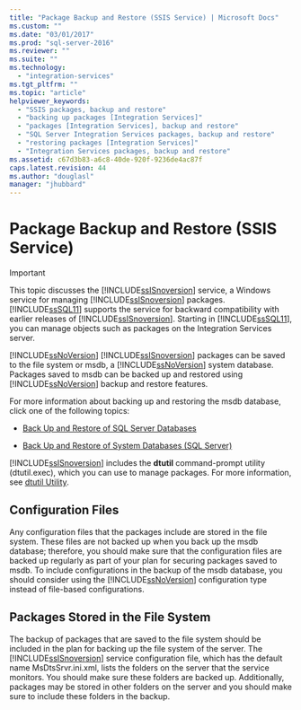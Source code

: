 ```yaml
---
title: "Package Backup and Restore (SSIS Service) | Microsoft Docs"
ms.custom: ""
ms.date: "03/01/2017"
ms.prod: "sql-server-2016"
ms.reviewer: ""
ms.suite: ""
ms.technology: 
  - "integration-services"
ms.tgt_pltfrm: ""
ms.topic: "article"
helpviewer_keywords: 
  - "SSIS packages, backup and restore"
  - "backing up packages [Integration Services]"
  - "packages [Integration Services], backup and restore"
  - "SQL Server Integration Services packages, backup and restore"
  - "restoring packages [Integration Services]"
  - "Integration Services packages, backup and restore"
ms.assetid: c67d3b83-a6c8-40de-920f-9236de4ac87f
caps.latest.revision: 44
ms.author: "douglasl"
manager: "jhubbard"
---
```

# Package Backup and Restore (SSIS Service)
    
> [!IMPORTANT]  
>  This topic discusses the [!INCLUDE[ssISnoversion](../../advanced-analytics/r-services/includes/ssisnoversion-md.md)] service, a Windows service for managing [!INCLUDE[ssISnoversion](../../advanced-analytics/r-services/includes/ssisnoversion-md.md)] packages. [!INCLUDE[ssSQL11](../../analysis-services/includes/sssql11-md.md)] supports the service for backward compatibility with earlier releases of [!INCLUDE[ssISnoversion](../../advanced-analytics/r-services/includes/ssisnoversion-md.md)]. Starting in [!INCLUDE[ssSQL11](../../analysis-services/includes/sssql11-md.md)], you can manage objects such as packages on the Integration Services server.  
  
 [!INCLUDE[ssNoVersion](../../advanced-analytics/r-services/includes/ssnoversion-md.md)] [!INCLUDE[ssISnoversion](../../advanced-analytics/r-services/includes/ssisnoversion-md.md)] packages can be saved to the file system or msdb, a [!INCLUDE[ssNoVersion](../../advanced-analytics/r-services/includes/ssnoversion-md.md)] system database. Packages saved to msdb can be backed up and restored using [!INCLUDE[ssNoVersion](../../advanced-analytics/r-services/includes/ssnoversion-md.md)] backup and restore features.  
  
 For more information about backing up and restoring the msdb database, click one of the following topics:  
  
-   [Back Up and Restore of SQL Server Databases](../../relational-databases/backup-restore/back-up-and-restore-of-sql-server-databases.md)  
  
-   [Back Up and Restore of System Databases &#40;SQL Server&#41;](../../relational-databases/backup-restore/back-up-and-restore-of-system-databases-sql-server.md)  
  
 [!INCLUDE[ssISnoversion](../../advanced-analytics/r-services/includes/ssisnoversion-md.md)] includes the **dtutil** command-prompt utility (dtutil.exec), which you can use to manage packages. For more information, see [dtutil Utility](../../integration-services/dtutil-utility.md).  
  
## Configuration Files  
 Any configuration files that the packages include are stored in the file system. These files are not backed up when you back up the msdb database; therefore, you should make sure that the configuration files are backed up regularly as part of your plan for securing packages saved to msdb. To include configurations in the backup of the msdb database, you should consider using the [!INCLUDE[ssNoVersion](../../advanced-analytics/r-services/includes/ssnoversion-md.md)] configuration type instead of file-based configurations.  
  
## Packages Stored in the File System  
 The backup of packages that are saved to the file system should be included in the plan for backing up the file system of the server. The [!INCLUDE[ssISnoversion](../../advanced-analytics/r-services/includes/ssisnoversion-md.md)] service configuration file, which has the default name MsDtsSrvr.ini.xml, lists the folders on the server that the service monitors. You should make sure these folders are backed up. Additionally, packages may be stored in other folders on the server and you should make sure to include these folders in the backup.  
  
  